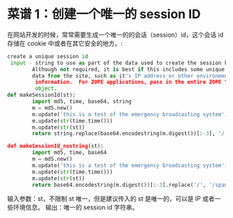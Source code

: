 # 菜谱 1：创建一个唯一的 session ID

在网站开发的时候，常常需要生成一个唯一的的会话（session）id，这个会话 id 存储在 cookie 中或者在其它安全的地方。:

```py
create a unique session id
 input - string to use as part of the data used to create the session key.
        Although not required, it is best if this includes some unique
        data from the site, such as it's IP address or other environment
         information.  For ZOPE applications, pass in the entire ZOPE "REQUEST"
         object.
def makeSessionId(st):
        import md5, time, base64, string
        m = md5.new()
        m.update('this is a test of the emergency broadcasting system')
        m.update(str(time.time()))
        m.update(str(st))
        return string.replace(base64.encodestring(m.digest())[:-3], '/', '/span>)

def makeSessionId_nostring(st):
        import md5, time, base64
        m = md5.new()
        m.update('this is a test of the emergency broadcasting system')
        m.update(str(time.time()))
        m.update(str(st))
        return base64.encodestring(m.digest())[:-3].replace('/', '/span>) 
```

输入参数：st，不限制 st 唯一，但是建议传入的 st 是唯一的，可以是 IP 或者一些环境信息。 输出：唯一的 session id 字符串。